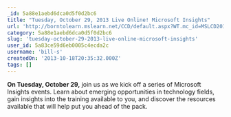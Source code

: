 ```yaml
---
_id: 5a88e1aebd6dca0d5f0d2bc6
title: "Tuesday, October 29, 2013 Live Online! Microsoft Insights"
url: 'http://borntolearn.mslearn.net/CCD/default.aspx?WT.mc_id=MSLCD2013_TNF&loc=zYFCz&prod=zOTprodz&tech=zOTtechz&prog=zOTprogz&type=zEVz&media=zOTmediaz&country=zUSz#fbid=RwKbisV730f'
category: 5a88e1aebd6dca0d5f0d2bc6
slug: 'tuesday-october-29-2013-live-online-microsoft-insights'
user_id: 5a83ce59d6eb0005c4ecda2c
username: 'bill-s'
createdOn: '2013-10-18T20:35:32.000Z'
tags: []
---
```


<b>On Tuesday, October 29,</b> join us as we kick off a series of Microsoft Insights events. Learn about emerging opportunities in technology fields, gain insights into the training available to you, and discover the resources available that will help put you ahead of the pack.

